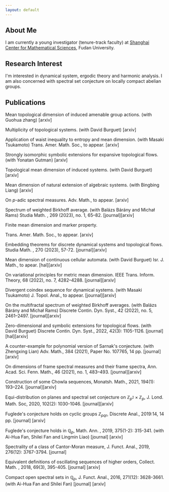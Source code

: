 ```yaml
---
layout: default
---
```


## About Me


I am currently a young investigator (tenure-track faculty) at [Shanghai Center for Mathematical Sciences](https://scms.fudan.edu.cn/), Fudan University.


## Research Interest

I'm interested in dynamical system, ergodic theory and harmonic analysis. I am also concerned with spectral set conjecture on locally compact abelian groups.

## Publications

Mean topological dimension of induced amenable group actions.
(with  Guohua zhang)
[arxiv]

Multiplicity of topological systems.
(with  David Burguet)
[arxiv]

Application of waist inequality to entropy and mean dimension.
(with Masaki Tsukamoto)
Trans. Amer. Math. Soc., to appear.
[arxiv]

Strongly isomorphic symbolic extensions for expansive topological flows.
(with  Yonatan Gutman)
[arxiv]

Topological mean dimension of induced systems.
(with  David Burguet)
[arxiv]

Mean dimension of natural extension of algebraic systems.
(with Bingbing Liang)
[arxiv]

On $p$-adic spectral measures.
Adv. Math.,  to appear.
[arxiv]

Spectrum of weighted Birkhoff average.
(with Balázs Bárány and Michał Rams)
Studia Math. , 269 (2023), no. 1, 65–82.
[journal][arxiv]

Finite mean dimension and marker property.

Trans. Amer. Math. Soc., to appear.
[arxiv]

Embedding theorems for discrete dynamical systems and topological flows.
Studia Math. , 270 (2023), 57-72.
[journal][arxiv]

Mean dimension of continuous cellular automata.
(with  David Burguet)
Isr. J. Math., to  apear.
[hal][arxiv]

On variational principles for metric mean dimension.
IEEE Trans. Inform. Theory, 68 (2022), no. 7, 4282–4288.
[journal][arxiv]

Divergent coindex sequence for dynamical systems.
(with Masaki Tsukamoto)
J. Topol. Anal., to appear.
[journal][arxiv]

On the multifractal spectrum of weighted Birkhoff averages.
(with Balázs Bárány and Michał Rams)
Discrete Contin. Dyn. Syst.,  42 (2022), no. 5, 2461–2497.
[journal][arxiv]

Zero-dimensional and symbolic extensions for topological flows.
(with  David Burguet)
Discrete Contin. Dyn. Syst., 2022, 42(3): 1105-1126.
[journal][hal][arxiv]

A counter-example for polynomial version of Sarnak's conjecture.
(with Zhengxing Lian)
Adv. Math.,  384 (2021), Paper No. 107765, 14 pp.
[journal][arxiv] 

On dimensions of frame spectral measures and their frame spectra,
Ann. Acad. Sci. Fenn. Math., 46 (2021), no. 1, 483–493.
[journal][arxiv]

Construction of some Chowla sequences,
Monatsh. Math., 2021, 194(1): 193–224.
[journal][arxiv]

Equi-distribution on planes and spectral set conjecture on $\mathbb{Z}_{p^2}\times \mathbb{Z}_{p}$,
J. Lond. Math. Soc, 2020, 102(2): 1030-1046.
[journal][arxiv]

Fuglede's conjecture holds on cyclic groups $\mathbb{Z}_{pqr}$,
Discrete Anal., 2019:14, 14 pp.
[journal] [arxiv]

Fuglede's conjecture holds in $\mathbb{Q}_p$,
Math. Ann. , 2019, 375(1-2): 315-341. 
(with Ai-Hua Fan, Shilei Fan and Lingmin Liao)
[journal] [arxiv] 

Spectrality of a class of Cantor-Moran measure,
J. Funct. Anal., 2019, 276(12): 3767-3794.
[journal]

Equivalent definitions of oscillating sequences of higher orders,
Collect. Math. , 2018, 69(3), 395-405.
[journal] [arxiv]

Compact open spectral sets in $\mathbb{Q}_p$,
J. Funct. Anal., 2016, 271(12): 3628-3661. 
(with Ai-Hua Fan and Shilei Fan)
[journal] [arxiv]



